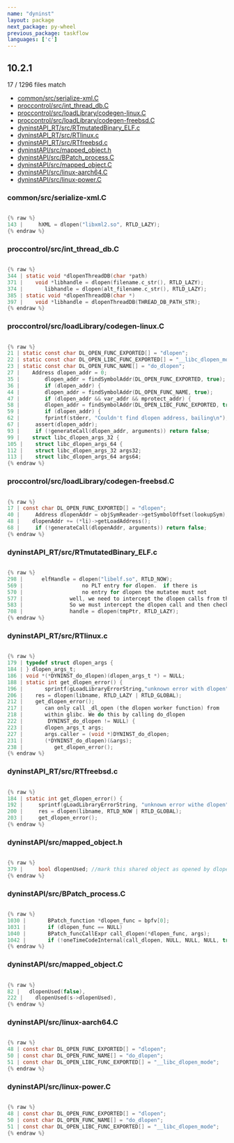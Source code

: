 ```yaml
---
name: "dyninst"
layout: package
next_package: py-wheel
previous_package: taskflow
languages: ['c']
---
```

## 10.2.1
17 / 1296 files match

 - [common/src/serialize-xml.C](#commonsrcserialize-xmlc)
 - [proccontrol/src/int_thread_db.C](#proccontrolsrcint_thread_dbc)
 - [proccontrol/src/loadLibrary/codegen-linux.C](#proccontrolsrcloadlibrarycodegen-linuxc)
 - [proccontrol/src/loadLibrary/codegen-freebsd.C](#proccontrolsrcloadlibrarycodegen-freebsdc)
 - [dyninstAPI_RT/src/RTmutatedBinary_ELF.c](#dyninstapi_rtsrcrtmutatedbinary_elfc)
 - [dyninstAPI_RT/src/RTlinux.c](#dyninstapi_rtsrcrtlinuxc)
 - [dyninstAPI_RT/src/RTfreebsd.c](#dyninstapi_rtsrcrtfreebsdc)
 - [dyninstAPI/src/mapped_object.h](#dyninstapisrcmapped_objecth)
 - [dyninstAPI/src/BPatch_process.C](#dyninstapisrcbpatch_processc)
 - [dyninstAPI/src/mapped_object.C](#dyninstapisrcmapped_objectc)
 - [dyninstAPI/src/linux-aarch64.C](#dyninstapisrclinux-aarch64c)
 - [dyninstAPI/src/linux-power.C](#dyninstapisrclinux-powerc)

### common/src/serialize-xml.C

```c

{% raw %}
143 |     hXML = dlopen("libxml2.so", RTLD_LAZY);
{% endraw %}

```
### proccontrol/src/int_thread_db.C

```c

{% raw %}
344 | static void *dlopenThreadDB(char *path)
371 |    void *libhandle = dlopen(filename.c_str(), RTLD_LAZY);
374 |       libhandle = dlopen(alt_filename.c_str(), RTLD_LAZY);
385 | static void *dlopenThreadDB(char *)
397 |    void *libhandle = dlopenThreadDB(THREAD_DB_PATH_STR);
{% endraw %}

```
### proccontrol/src/loadLibrary/codegen-linux.C

```c

{% raw %}
21 | static const char DL_OPEN_FUNC_EXPORTED[] = "dlopen";
22 | static const char DL_OPEN_LIBC_FUNC_EXPORTED[] = "__libc_dlopen_mode";
23 | static const char DL_OPEN_FUNC_NAME[] = "do_dlopen";
27 |    Address dlopen_addr = 0;
35 |        dlopen_addr = findSymbolAddr(DL_OPEN_FUNC_EXPORTED, true); 
36 |        if (dlopen_addr) {
44 |        dlopen_addr = findSymbolAddr(DL_OPEN_FUNC_NAME, true);
47 |        if (dlopen_addr && var_addr && mprotect_addr) {
58 |        dlopen_addr = findSymbolAddr(DL_OPEN_LIBC_FUNC_EXPORTED, true);
59 |        if (dlopen_addr) {
62 |        fprintf(stderr, "Couldn't find dlopen address, bailing\n");
67 |     assert(dlopen_addr);
93 |     if (!generateCall(dlopen_addr, arguments)) return false;
99 |    struct libc_dlopen_args_32 {
105 |    struct libc_dlopen_args_64 {
112 |    struct libc_dlopen_args_32 args32;
113 |    struct libc_dlopen_args_64 args64;
{% endraw %}

```
### proccontrol/src/loadLibrary/codegen-freebsd.C

```c

{% raw %}
17 | const char DL_OPEN_FUNC_EXPORTED[] = "dlopen";
40 |     Address dlopenAddr = objSymReader->getSymbolOffset(lookupSym);
48 | 	dlopenAddr += (*li)->getLoadAddress();
68 |     if (!generateCall(dlopenAddr, arguments)) return false;
{% endraw %}

```
### dyninstAPI_RT/src/RTmutatedBinary_ELF.c

```c

{% raw %}
298 |      elfHandle = dlopen("libelf.so", RTLD_NOW);
569 | 					no PLT entry for dlopen.  if there is
570 | 					no entry for dlopen the mutatee must not
577 | 				well, we need to intercept the dlopen calls from the mutated binary
583 | 				So we must intercept the dlopen call and then check to be sure
708 | 				handle = dlopen(tmpPtr, RTLD_LAZY);
{% endraw %}

```
### dyninstAPI_RT/src/RTlinux.c

```c

{% raw %}
179 | typedef struct dlopen_args {
184 | } dlopen_args_t;
186 | void *(*DYNINST_do_dlopen)(dlopen_args_t *) = NULL;
188 | static int get_dlopen_error() {
196 |       sprintf(gLoadLibraryErrorString,"unknown error with dlopen");
206 |    res = dlopen(libname, RTLD_LAZY | RTLD_GLOBAL);
212 |    get_dlopen_error();
217 |       can only call _dl_open (the dlopen worker function) from
218 |       within glibc. We do this by calling do_dlopen
222 |        DYNINST_do_dlopen != NULL) {
223 |       dlopen_args_t args;
227 |       args.caller = (void *)DYNINST_do_dlopen;
231 |       (*DYNINST_do_dlopen)(&args);
238 |          get_dlopen_error();
{% endraw %}

```
### dyninstAPI_RT/src/RTfreebsd.c

```c

{% raw %}
184 | static int get_dlopen_error() {
192 |     sprintf(gLoadLibraryErrorString, "unknown error withe dlopen");
200 |     res = dlopen(libname, RTLD_NOW | RTLD_GLOBAL);
203 |     get_dlopen_error();
{% endraw %}

```
### dyninstAPI/src/mapped_object.h

```c

{% raw %}
379 |     bool dlopenUsed; //mark this shared object as opened by dlopen
{% endraw %}

```
### dyninstAPI/src/BPatch_process.C

```c

{% raw %}
1030 |       BPatch_function *dlopen_func = bpfv[0];
1031 |       if (dlopen_func == NULL)
1040 |       BPatch_funcCallExpr call_dlopen(*dlopen_func, args);
1042 |       if (!oneTimeCodeInternal(call_dlopen, NULL, NULL, NULL, true)) {
{% endraw %}

```
### dyninstAPI/src/mapped_object.C

```c

{% raw %}
82 |   dlopenUsed(false),
222 |    dlopenUsed(s->dlopenUsed),
{% endraw %}

```
### dyninstAPI/src/linux-aarch64.C

```c

{% raw %}
48 | const char DL_OPEN_FUNC_EXPORTED[] = "dlopen";
50 | const char DL_OPEN_FUNC_NAME[] = "do_dlopen";
51 | const char DL_OPEN_LIBC_FUNC_EXPORTED[] = "__libc_dlopen_mode";
{% endraw %}

```
### dyninstAPI/src/linux-power.C

```c

{% raw %}
48 | const char DL_OPEN_FUNC_EXPORTED[] = "dlopen";
50 | const char DL_OPEN_FUNC_NAME[] = "do_dlopen";
51 | const char DL_OPEN_LIBC_FUNC_EXPORTED[] = "__libc_dlopen_mode";
{% endraw %}

```